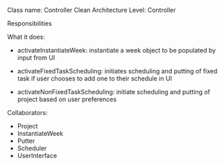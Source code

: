 Class name: Controller
Clean Architecture Level: Controller

Responsibilities

What it does: 

* activateInstantiateWeek: instantiate a week object to be populated by input from UI

* activateFixedTaskScheduling: initiates scheduling and putting of fixed task if user chooses to add one to their schedule in UI

* activateNonFixedTaskScheduling: initiate scheduling and putting of project based on user preferences

Collaborators:
* Project
* InstantiateWeek
* Putter
* Scheduler
* UserInterface
